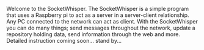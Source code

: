 Welcome to the SocketWhisper. The SocketWhisper is a simple program that uses a Raspberry pi to act as 
a server in a server-client relationship. Any PC connected to the network can act as client. With the 
SocketWhisper you can do many things; send messages throughout the network, update a repository holding 
data, send information through the web and more. Detailed instruction coming soon... stand by...
